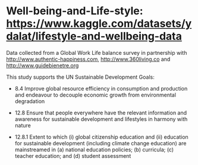 # Well-being-and-Life-style: https://www.kaggle.com/datasets/ydalat/lifestyle-and-wellbeing-data
Data collected from a Global Work Life balance survey in partnership with http://www.authentic-happiness.com, http://www.360living.co and http://www.guidebienetre.org

This study supports the UN Sustainable Development Goals:

  + 8.4 Improve global resource efficiency in consumption and production and endeavour to decouple economic growth from environmental degradation

  + 12.8 Ensure that people everywhere have the relevant information and awareness for sustainable development and lifestyles in harmony with nature

  + 12.8.1 Extent to which (i) global citizenship education and (ii) education for sustainable development (including climate change education) are mainstreamed in (a) national education policies; (b) curricula; (c) teacher education; and (d) student assessment
  
